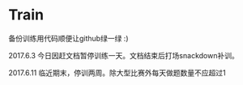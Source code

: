# Train
备份训练用代码顺便让github绿一绿 :)

2017.6.3 今日因赶文档暂停训练一天。文档结束后打场snackdown补训。

2017.6.11 临近期末，停训两周。除大型比赛外每天做题数量不应超过1
